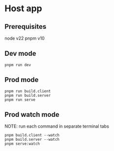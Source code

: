 # Host app

## Prerequisites

node v22
pnpm v10

## Dev mode

```
pnpm run dev
```

## Prod mode

```
pnpm run build.client
pnpm run build.server
pnpm run serve
```

## Prod watch mode 

NOTE: run each command in separate terminal tabs

```
pnpm build.client --watch
pnpm build.server --watch
pnpm serve:watch
```
